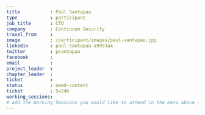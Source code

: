 ```yaml
---
title           : Paúl Santapau
type            : participant
job_title       : CTO
company         : Continuum Security
travel_from     :
image           : /participant/images/paul-santapau.jpg
linkedin        : paúl-santapau-a9953a4
twitter         : psantapau
facebook        :
email           :
project_leader  :
chapter_leader  :
ticket          :
status          : need-content
ticket          : 5x24h
working_sessions:
# add the Working Sessions you would like to attend in the meta above (use the session's title) e.g. sessions (one per line): -Security Playbooks Diagrams -Hackathon Daily Sessions
---
```


<!-- put more details about participant here -->
